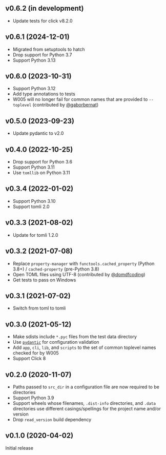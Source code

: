 v0.6.2 (in development)
-----------------------
- Update tests for click v8.2.0

v0.6.1 (2024-12-01)
-------------------
- Migrated from setuptools to hatch
- Drop support for Python 3.7
- Support Python 3.13

v0.6.0 (2023-10-31)
-------------------
- Support Python 3.12
- Add type annotations to tests
- W005 will no longer fail for common names that are provided to `--toplevel`
  (contributed by [@gaborbernat](https://github.com/gaborbernat))

v0.5.0 (2023-09-23)
-------------------
- Update pydantic to v2.0

v0.4.0 (2022-10-25)
-------------------
- Drop support for Python 3.6
- Support Python 3.11
- Use `tomllib` on Python 3.11

v0.3.4 (2022-01-02)
-------------------
- Support Python 3.10
- Support tomli 2.0

v0.3.3 (2021-08-02)
-------------------
- Update for tomli 1.2.0

v0.3.2 (2021-07-08)
-------------------
- Replace `property-manager` with `functools.cached_property` (Python 3.8+) /
  `cached-property` (pre-Python 3.8)
- Open TOML files using UTF-8 (contributed by
  [@domdfcoding](https://github.com/domdfcoding))
- Get tests to pass on Windows

v0.3.1 (2021-07-02)
-------------------
- Switch from toml to tomli

v0.3.0 (2021-05-12)
-------------------
- Make sdists include `*.pyc` files from the test data directory
- Use [`pydantic`](https://github.com/samuelcolvin/pydantic) for configuration
  validation
- Add `app`, `cli`, `lib`, and `scripts` to the set of common toplevel names
  checked for by W005
- Support Click 8

v0.2.0 (2020-11-07)
-------------------
- Paths passed to `src_dir` in a configuration file are now required to be
  directories
- Support Python 3.9
- Support wheels whose filenames, `.dist-info` directories, and `.data`
  directories use different casings/spellings for the project name and/or
  version
- Drop `read_version` build dependency

v0.1.0 (2020-04-02)
-------------------
Initial release
